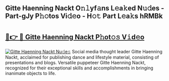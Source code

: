 ## Gitte Haenning Nackt O𝚗𝚕yf𝚊ns L𝚎a𝚔ed N𝚞𝚍es - Part-gJy P𝚑𝚘tos Vi𝚍𝚎o - H𝚘𝚝 Part L𝚎a𝚔s hRMBk

# <h2><a href="http://kf0fweg.oniu.top/?m=Gitte+Haenning+Nackt">🔗👉 🔴 Gitte Haenning Nackt P𝚑ot𝚘𝚜 V𝚒d𝚎o</a></h2>

[![Gitte Haenning Nackt Nu𝚍e𝚜](https://i.imgur.com/0qMVB7G.gif)](http://kf0fweg.oniu.top/?m=Gitte+Haenning+Nackt)
Social media thought leader Gitte Haenning Nackt, acclaimed for publishing dance and lifestyle material, consisting of presentations and blogs. Versatile puppeteer Gitte Haenning Nackt, recognized for their exceptional skills and accomplishments in bringing inanimate objects to life.  
